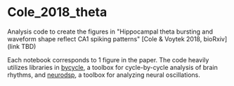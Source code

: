 # Cole_2018_theta
Analysis code to create the figures in "Hippocampal theta bursting and waveform shape reflect CA1 spiking patterns" [Cole & Voytek 2018, bioRxiv] (link TBD)

Each notebook corresponds to 1 figure in the paper. The code heavily utilizes libraries in [bycycle](https://github.com/voytekresearch/bycycle), a toolbox for cycle-by-cycle analysis of brain rhythms, and [neurodsp](https://github.com/voytekresearch/neurodsp), a toolbox for analyzing neural oscillations.
